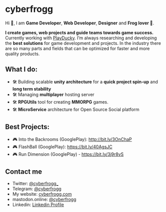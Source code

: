 

# cyberfrogg

Hi 👋, I am **Game Developer**, **Web Developer**, **Designer** and **Frog lover 🐸**.

**I create games, web projects and guide teams towards game success.** Currently working with [PlayDucky](https://playducky.com/).
I’m always researching and developing the **best solutions** for game development and projects. In the industry there are so many parts and fields that can be optimized for faster and more quality products.


## What I do:
- 🛠 Building scalable **unity architecture** for a **quick project spin-up** and **long term stability**
- 🛠 Managing **multiplayer** hosting server
- 🛠 **RPGUtils** tool for creating **MMORPG** games.
- 🛠 **MicroService** architecture for Open Source Social platform

## Best Projects:
- 🎮 Into the Backrooms (GooglePlay): http://bit.ly/3OnChaP
- 🎮 FlashBall (GooglePlay): https://bit.ly/40AgsJC
- 🎮 Run Dimension (GooglePlay) - https://bit.ly/3j9r8vS


## Contact me

* Twitter: [@cyberfrogg_](https://twitter.com/cyberfrogg_)
* Telegram: [@cyberfrogg](https://t.me/cyberfrogg)
* My website: [cyberfrogg.com](https://cyberfrogg.com)
* mastodon.online: [@cyberfrogg](https://mastodon.online/)
* Linkedin: [Linkedin Profile](https://www.linkedin.com/in/alexander-sudnik-a051b122a)
